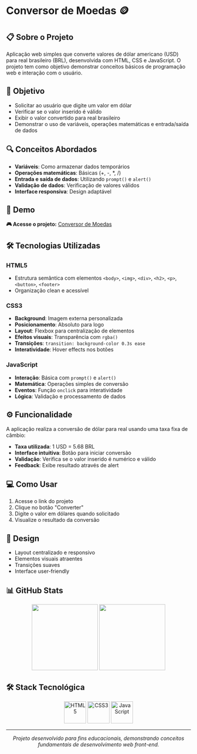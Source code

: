 # Conversor de Moedas 🪙

## 📋 Sobre o Projeto
Aplicação web simples que converte valores de dólar americano (USD) para real brasileiro (BRL), desenvolvida com HTML, CSS e JavaScript. O projeto tem como objetivo demonstrar conceitos básicos de programação web e interação com o usuário.

## 🎯 Objetivo
- Solicitar ao usuário que digite um valor em dólar
- Verificar se o valor inserido é válido
- Exibir o valor convertido para real brasileiro
- Demonstrar o uso de variáveis, operações matemáticas e entrada/saída de dados

## 🔍 Conceitos Abordados
- **Variáveis**: Como armazenar dados temporários
- **Operações matemáticas**: Básicas (+, -, *, /)
- **Entrada e saída de dados**: Utilizando `prompt()` e `alert()`
- **Validação de dados**: Verificação de valores válidos
- **Interface responsiva**: Design adaptável

## 🚀 Demo
**🎮 Acesse o projeto:** [Conversor de Moedas](https://codepen.io/DanyelB_Oliveira/pen/wBvRyLb)

## 🛠️ Tecnologias Utilizadas

### HTML5
- Estrutura semântica com elementos `<body>`, `<img>`, `<div>`, `<h2>`, `<p>`, `<button>`, `<footer>`
- Organização clean e acessível

### CSS3
- **Background**: Imagem externa personalizada
- **Posicionamento**: Absoluto para logo
- **Layout**: Flexbox para centralização de elementos
- **Efeitos visuais**: Transparência com `rgba()`
- **Transições**: `transition: background-color 0.3s ease`
- **Interatividade**: Hover effects nos botões

### JavaScript
- **Interação**: Básica com `prompt()` e `alert()`
- **Matemática**: Operações simples de conversão
- **Eventos**: Função `onclick` para interatividade
- **Lógica**: Validação e processamento de dados

## ⚙️ Funcionalidade
A aplicação realiza a conversão de dólar para real usando uma taxa fixa de câmbio:
- **Taxa utilizada**: 1 USD = 5.68 BRL
- **Interface intuitiva**: Botão para iniciar conversão
- **Validação**: Verifica se o valor inserido é numérico e válido
- **Feedback**: Exibe resultado através de alert

## 💻 Como Usar
1. Acesse o link do projeto
2. Clique no botão "Converter"
3. Digite o valor em dólares quando solicitado
4. Visualize o resultado da conversão

## 🎨 Design
- Layout centralizado e responsivo
- Elementos visuais atraentes
- Transições suaves
- Interface user-friendly

## 📊 GitHub Stats
<div align="center">
  <img height="180em" src="https://github-readme-stats.vercel.app/api?username=danyel-oliveira&show_icons=true&theme=dracula&include_all_commits=true&count_private=true"/>
  <img height="180em" src="https://github-readme-stats.vercel.app/api/top-langs/?username=danyel-oliveira&layout=compact&langs_count=16&theme=dracula"/>
</div>

## 🛠️ Stack Tecnológica
<div align="center">
  <img src="https://cdn.jsdelivr.net/gh/devicons/devicon@latest/icons/html5/html5-plain-wordmark.svg" alt="HTML5" height="60" width="60" />
  <img src="https://cdn.jsdelivr.net/gh/devicons/devicon@latest/icons/css3/css3-plain-wordmark.svg" alt="CSS3" height="60" width="60" />
  <img src="https://cdn.jsdelivr.net/gh/devicons/devicon@latest/icons/javascript/javascript-plain.svg" alt="JavaScript" height="60" width="60" />
</div>

<div align="center">
 
---

*Projeto desenvolvido para fins educacionais, demonstrando conceitos fundamentais de desenvolvimento web front-end.*
